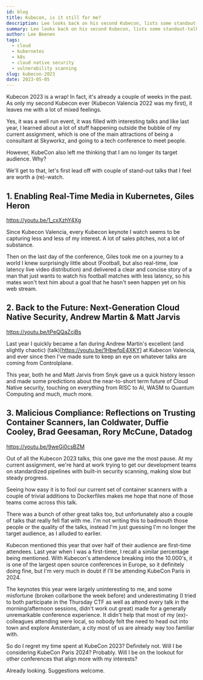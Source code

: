 ```yaml
---
id: blog
title: Kubecon, is it still for me?
description: Lee looks back on his second Kubecon, lists some standout-talks and discusses his takeaway.
summary: Lee looks back on his second Kubecon, lists some standout-talks and discusses his takeaway.
author: Lee Beenen
tags:
  - cloud
  - kubernetes
  - k8s
  - cloud native security
  - vulnerability scanning
slug: kubecon-2023
date: 2023-05-05
---
```

Kubecon 2023 is a wrap! In fact, it's already a couple of weeks in the past. As only my second Kubecon ever (Kubecon Valencia 2022 was my first), it leaves me with a lot of mixed feelings. 

Yes, it was a well run event, it was filled with interesting talks and like last year, I learned about a lot of stuff happening outside the bubble of my current assignment, which is one of the main attractions of being a consultant at Skyworkz, and going to a tech conference to meet people.

However, KubeCon also left me thinking that I am no longer its target audience. Why? 

We'll get to that, let's first lead off with couple of stand-out talks that I feel are worth a (re)-watch.

## 1.  Enabling Real-Time Media in Kubernetes, Giles Heron
https://youtu.be/1_cxXzhY4Xg

Since Kubecon Valencia, every Kubecon keynote I watch seems to be capturing less and less of my interest. A lot of sales pitches, not a lot of substance.

Then on the last day of the conference, Giles took me on a journey to a world I knew surprisingly little about (Football, but also real-time, low latency live video distribution) and delivered a clear and concise story of a man that just wants to watch his football matches with less latency, so his mates won't text him about a goal that he hasn't seen happen yet on his web stream.

## 2. Back to the Future: Next-Generation Cloud Native Security, Andrew Martin & Matt Jarvis
https://youtu.be/tPeQQaZcjBs

Last year I quickly became a fan during Andrew Martin's excellent (and slightly chaotic) (talk)[https://youtu.be/1HbwfpE4XKY] at Kubecon Valencia, and ever since then I've made sure to keep an eye on whatever talks are coming from Controlplane.

This year, both he and Matt Jarvis from Snyk gave us a quick history lesson and made some predictions about the near-to-short term future of Cloud Native security, touching on everything from RISC to AI, WASM to Quantum Computing and much, much more.

## 3. Malicious Compliance: Reflections on Trusting Container Scanners, Ian Coldwater, Duffie Cooley, Brad Geesaman, Rory McCune, Datadog
https://youtu.be/9weGi0csBZM

Out of all the Kubecon 2023 talks, this one gave me the most pause. At my current assignment, we're hard at work trying to get our development teams on standardized pipelines with built-in security scanning, making slow but steady progress. 

Seeing how easy it is to fool our current set of container scanners with a couple of trivial additions to Dockerfiles makes me hope that none of those teams come across this talk.


There was a bunch of other great talks too, but unfortunately also a couple of talks that really fell flat with me. I'm not writing this to badmouth those people or the quality of the talks, instead I'm just guessing I'm no longer the target audience, as I alluded to earlier.

Kubecon mentioned this year that over half of their audience are first-time attendees. Last year when I was a first-timer, I recall a similar percentage being mentioned. With Kubecon's attendence breaking into the 10.000's, it is one of the largest open source conferences in Europe, so it definitely doing fine, but I'm very much in doubt if I'll be attending KubeCon Paris in 2024.

The keynotes this year were largely uninteresting to me, and some misfortune (broken collarbone the week before) and underestimating (I tried to both participate in the Thursday CTF as well as attend every talk in the morning/afternoon sessions, didn't work out great) made for a generally unremarkable conference experience. It didn't help that most of my (ex)-colleagues attending were local, so nobody felt the need to head out into town and explore Amsterdam, a city most of us are already way too familiar with.

So do I regret my time spent at KubeCon 2023? Definitely not. Will I be considering KubeCon Paris 2024? Probably. Will I be on the lookout for other conferences that align more with my interests? 

Already looking. Suggestions welcome.